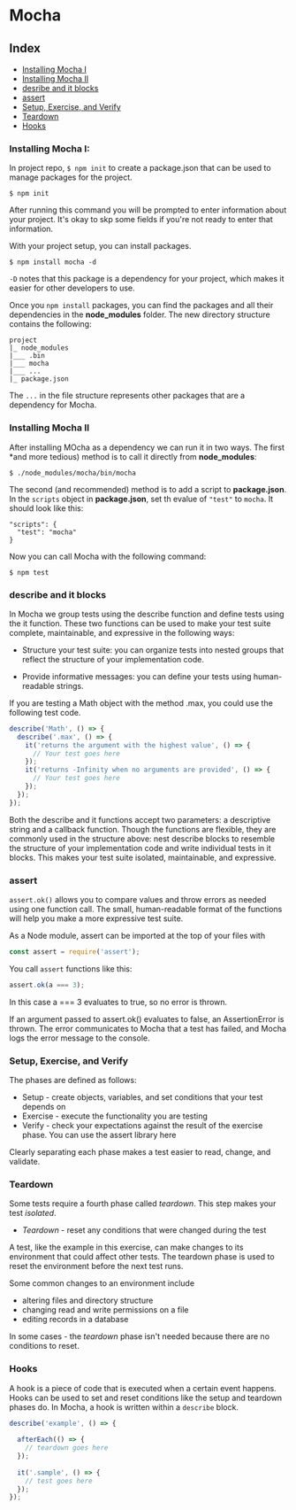 # Mocha

## Index
- [Installing Mocha I](#installing-mocha-i)
- [Installing Mocha II](#installing-mocha-ii)
- [desribe and it blocks](#describe-and-it-blocks)
- [assert](#assert)
- [Setup, Exercise, and Verify](#)
- [Teardown](#teardown)
- [Hooks](#hooks)


### Installing Mocha I:
In project repo, `$ npm init` to create a package.json that can be used to manage packages for the project.
```
$ npm init
```

After running this command you will be prompted to enter information about your project. It's okay to skp some fields if you're not ready to enter that information.

With your project setup, you can install packages.
```
$ npm install mocha -d
```
`-D` notes that this package is a dependency for your project, which makes it easier for other developers to use.

Once you `npm install` packages, you can find the packages and all their dependencies in the **node_modules** folder. The new directory structure contains the following:
```
project
|_ node_modules
|___ .bin
|___ mocha
|___ ...
|_ package.json
```
The `...` in the file structure represents other packages that are a dependency for Mocha.

### Installing Mocha II
After installing MOcha as a dependency we can run it in two ways.
The first *and more tedious) method is to call it directly from **node_modules**:
```
$ ./node_modules/mocha/bin/mocha
```

The second (and recommended) method is to add a script to **package.json**. In the `scripts` object in **package.json**, set th evalue of `"test"` to `mocha`. It should look like this:
```
"scripts": {
  "test": "mocha"
}
```

Now you can call Mocha with the following command:
```
$ npm test
```

### describe and it blocks
In Mocha we group tests using the describe function and define tests using the it function. These two functions can be used to make your test suite complete, maintainable, and expressive in the following ways:

- Structure your test suite: you can organize tests into nested groups that reflect the structure of your implementation code.

- Provide informative messages: you can define your tests using human-readable strings.

If you are testing a Math object with the method .max, you could use the following test code.
```js
describe('Math', () => {
  describe('.max', () => {
    it('returns the argument with the highest value', () => {
      // Your test goes here
    });
    it('returns -Infinity when no arguments are provided', () => {
      // Your test goes here
    });
  });
});
```

Both the describe and it functions accept two parameters: a descriptive string and a callback function. Though the functions are flexible, they are commonly used in the structure above: nest describe blocks to resemble the structure of your implementation code and write individual tests in it blocks. This makes your test suite isolated, maintainable, and expressive.

### assert
`assert.ok()` allows you to compare values and throw errors as needed using one function call. The small, human-readable format of the functions will help you make a more expressive test suite.

As a Node module, assert can be imported at the top of your files with
```js
const assert = require('assert');
```

You call `assert` functions like this:
```js
assert.ok(a === 3);
```
In this case a === 3 evaluates to true, so no error is thrown.

If an argument passed to assert.ok() evaluates to false, an AssertionError is thrown. The error communicates to Mocha that a test has failed, and Mocha logs the error message to the console.

### Setup, Exercise, and Verify
The phases are defined as follows:

- Setup - create objects, variables, and set conditions that your test depends on
- Exercise - execute the functionality you are testing
- Verify - check your expectations against the result of the exercise phase. You can use the assert library here

Clearly separating each phase makes a test easier to read, change, and validate.

### Teardown
Some tests require a fourth phase called _teardown_. This step makes your test _isolated_.
- _Teardown_ - reset any conditions that were changed during the test

A test, like the example in this exercise, can make changes to its environment that could affect other tests. The teardown phase is used to reset the environment before the next test runs.

Some common changes to an environment include
- altering files and directory structure
- changing read and write permissions on a file
- editing records in a database

In some cases - the _teardown_ phase isn't needed because there are no conditions to reset.

### Hooks
A hook is a piece of code that is executed when a certain event happens. Hooks can be used to set and reset conditions like the setup and teardown phases do. In Mocha, a hook is written within a `describe` block.
```js
describe('example', () => {
 
  afterEach(() => {
    // teardown goes here
  });
 
  it('.sample', () => {
    // test goes here
  });
});
```